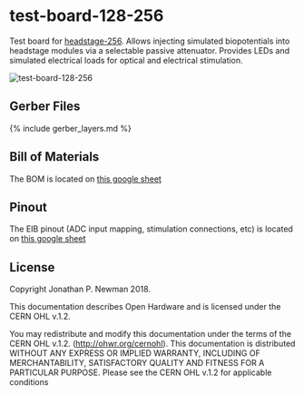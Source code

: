 # test-board-128-256
Test board for [headstage-256](../headstage-256). Allows injecting simulated
biopotentials into headstage modules via a selectable passive attenuator.
Provides LEDs and simulated electrical loads for optical and electrical
stimulation.

![test-board-128-256](./img/test-board-128.png)

## Gerber Files
{% include gerber_layers.md %}

## Bill of Materials
The BOM is located on [this google
sheet](https://docs.google.com/spreadsheets/d/1F-KWcdvH_63iXjZf0cgCfDiFX6XXW3qw6rlR8DZrFpQ/edit#gid=1193719109)

## Pinout
The EIB pinout (ADC input mapping, stimulation connections, etc) is located on
[this google
sheet](https://docs.google.com/spreadsheets/d/11wRDYOqHN5lPb03yUdfXfK0zvaDYsVetplaNK-R90Gg/edit#gid=663991061)

## License
Copyright Jonathan P. Newman 2018.

This documentation describes Open Hardware and is licensed under the
CERN OHL v.1.2.

You may redistribute and modify this documentation under the terms of the CERN
OHL v.1.2. (http://ohwr.org/cernohl). This documentation is distributed WITHOUT
ANY EXPRESS OR IMPLIED WARRANTY, INCLUDING OF MERCHANTABILITY, SATISFACTORY
QUALITY AND FITNESS FOR A PARTICULAR PURPOSE. Please see the CERN OHL v.1.2 for
applicable conditions
